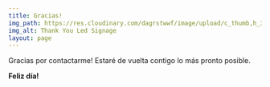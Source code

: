```yaml
---
title: Gracias!
img_path: https://res.cloudinary.com/dagrstwwf/image/upload/c_thumb,h_300,w_600/v1634785067/manuel-cosentino-M3fhZSBFoFQ-unsplash_bdoeji.jpg
img_alt: Thank You Led Signage
layout: page
---
```


Gracias por contactarme! Estaré de vuelta contigo lo más pronto posible.

**Feliz día!**